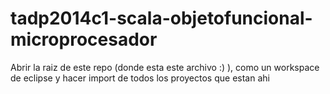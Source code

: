 tadp2014c1-scala-objetofuncional-microprocesador
================================================

Abrir la raiz de este repo (donde esta este archivo :) ), como un workspace de eclipse y hacer import de todos los proyectos que estan ahi

